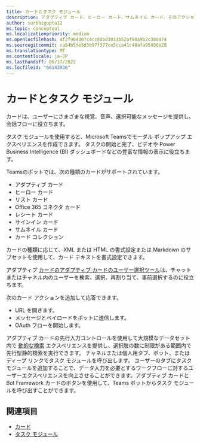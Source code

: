 ```yaml
---
title: カードとタスク モジュール
description: アダプティブ カード、ヒーロー カード、サムネイル カード、そのアクションなど、Teams用にボットでサポートされているカードの種類について説明します。
author: surbhigupta12
ms.topic: conceptual
ms.localizationpriority: medium
ms.openlocfilehash: 4f2f964307c4cc8dbd3033b52af88a9b2c38d474
ms.sourcegitcommit: ca84b5fe5d3b97f377ce5cca41c48afa95496e28
ms.translationtype: MT
ms.contentlocale: ja-JP
ms.lasthandoff: 06/17/2022
ms.locfileid: "66143936"
---
```

# <a name="cards-and-task-modules"></a>カードとタスク モジュール

カードは、ユーザーにさまざまな視覚、音声、選択可能なメッセージを提供し、会話フローに役立ちます。

タスク モジュールを使用すると、Microsoft Teamsでモーダル ポップアップ エクスペリエンスを作成できます。 タスクの開始と完了、ビデオや Power Business Intelligence (BI) ダッシュボードなどの豊富な情報の表示に役立ちます。

Teamsのボットでは、次の種類のカードがサポートされています。

* アダプティブ カード
* ヒーロー カード
* リスト カード
* Office 365 コネクタ カード
* レシート カード
* サインイン カード
* サムネイル カード
* カード コレクション

カードの種類に応じて、XML または HTML の書式設定または Markdown のサブセットを使用して、カード テキストを書式設定できます。

アダプティブ [カードのアダプティブ カードのユーザー選択ツール](cards/people-picker.md)は、チャットまたはチャネル内のユーザーを検索、選択、再割り当て、事前選択するのに役立ちます。

次のカード アクションを追加して応答できます。

* URL を開きます。
* メッセージとペイロードをボットに送信します。
* OAuth フローを開始します。

アダプティブ カードの先行入力コントロールを使用して大規模なデータセット内で [動的な検索](~/task-modules-and-cards/cards/dynamic-search.md) エクスペリエンスを提供し、選択肢の数に制限がある範囲内で先行型静的検索を実行できます。 チャネルまたは個人用タブ、ボット、またはディープ リンクでタスク モジュールを呼び出します。 ユーザーのタブにタスク モジュールを追加することで、データ入力を必要とするワークフローに対するユーザーエクスペリエンスを向上させることができます。アダプティブ カードと Bot Framework カードのボタンを使用して、Teams ボットからタスク モジュールを呼び出すことができます。

## <a name="see-also"></a>関連項目

* [カード](~/task-modules-and-cards/what-are-cards.md)
* [タスク モジュール](~/task-modules-and-cards/what-are-task-modules.md)
